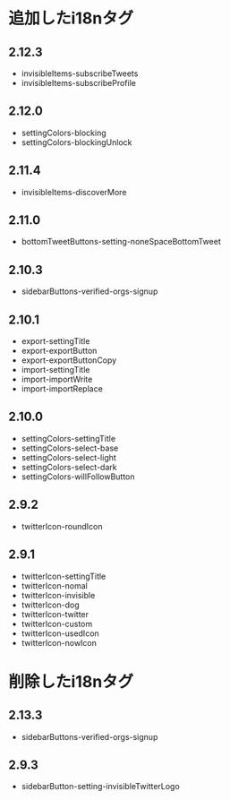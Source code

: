 # 追加したi18nタグ
## 2.12.3
- invisibleItems-subscribeTweets
- invisibleItems-subscribeProfile
## 2.12.0
- settingColors-blocking
- settingColors-blockingUnlock
## 2.11.4
- invisibleItems-discoverMore
## 2.11.0
- bottomTweetButtons-setting-noneSpaceBottomTweet
## 2.10.3
- sidebarButtons-verified-orgs-signup
## 2.10.1
- export-settingTitle
- export-exportButton
- export-exportButtonCopy
- import-settingTitle
- import-importWrite
- import-importReplace
## 2.10.0
- settingColors-settingTitle
- settingColors-select-base
- settingColors-select-light
- settingColors-select-dark
- settingColors-willFollowButton
## 2.9.2
- twitterIcon-roundIcon
## 2.9.1
- twitterIcon-settingTitle
- twitterIcon-nomal
- twitterIcon-invisible
- twitterIcon-dog
- twitterIcon-twitter
- twitterIcon-custom
- twitterIcon-usedIcon
- twitterIcon-nowIcon

# 削除したi18nタグ
## 2.13.3
- sidebarButtons-verified-orgs-signup
## 2.9.3
- sidebarButton-setting-invisibleTwitterLogo